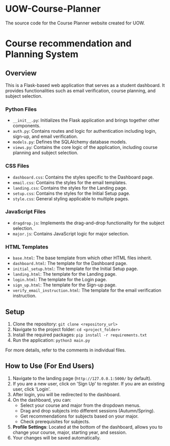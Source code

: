 # UOW-Course-Planner
The source code for the Course Planner website created for UOW.

# Course recommendation and Planning System

## Overview

This is a Flask-based web application that serves as a student dashboard. It provides functionalities such as email verification, course planning, and subject selection.

### Python Files

- `__init__.py`: Initializes the Flask application and brings together other components.
- `auth.py`: Contains routes and logic for authentication including login, sign-up, and email verification.
- `models.py`: Defines the SQLAlchemy database models.
- `views.py`: Contains the core logic of the application, including course planning and subject selection.

### CSS Files

- `dashboard.css`: Contains the styles specific to the Dashboard page.
- `email.css`: Contains the styles for the email templates.
- `landing.css`: Contains the styles for the Landing page.
- `setup.css`: Contains the styles for the Initial Setup page.
- `style.css`: General styling applicable to multiple pages.

### JavaScript Files

- `dragdrop.js`: Implements the drag-and-drop functionality for the subject selection.
- `major.js`: Contains JavaScript logic for major selection.

### HTML Templates

- `base.html`: The base template from which other HTML files inherit.
- `dashboard.html`: The template for the Dashboard page.
- `initial_setup.html`: The template for the Initial Setup page.
- `landing.html`: The template for the Landing page.
- `login.html`: The template for the Login page.
- `sign_up.html`: The template for the Sign-up page.
- `verify_email_instruction.html`: The template for the email verification instruction.

## Setup

1. Clone the repository: `git clone <repository_url>`
2. Navigate to the project folder: `cd <project_folder>`
3. Install the required packages: `pip install -r requirements.txt`
4. Run the application: `python3 main.py`

For more details, refer to the comments in individual files.

## How to Use (For End Users)
1. Navigate to the landing page (`http://127.0.0.1:5000/` by default).
2. If you are a new user, click on 'Sign Up' to register. If you are an existing user, click 'Login'.
3. After login, you will be redirected to the dashboard.
4. On the dashboard, you can:
   - Select your course and major from the dropdown menus.
   - Drag and drop subjects into different sessions (Autumn/Spring).
   - Get recommendations for subjects based on your major.
   - Check prerequisites for subjects.
5. **Profile Settings**: Located at the bottom of the dashboard, allows you to change your course, major, starting year, and session.
5. Your changes will be saved automatically.
